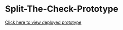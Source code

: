 # Split-The-Check-Prototype
[Click here to view deployed prototype](https://aqueous-bayou-95081.herokuapp.com/)

